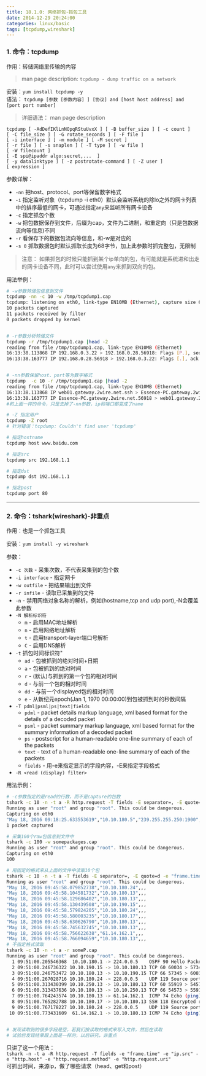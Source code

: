 ```yaml
---
title: 18.1.0: 网络抓包-抓包工具
date: 2014-12-29 20:24:00
categories: linux/basic
tags: [tcpdump,wireshark]
---
```


### 1. 命令：tcpdump
作用：转储网络里传输的内容  

> man page description: `tcpdump - dump traffic on a network`

安装：`yum install tcpdump -y`  
语法：
`tcpdump [参数 [参数内容] ] [协议] and [host host address] and [port port number]`  

> 详细语法：
> man page description  
```
tcpdump [ -AdDefIKlLnNOpqRStuUvxX ] [ -B buffer_size ] [ -c count ]  
[ -C file_size ] [ -G rotate_seconds ] [ -F file ]  
[ -i interface ] [ -m module ] [ -M secret ]  
[ -r file ] [ -s snaplen ] [ -T type ] [ -w file ]  
[ -W filecount ]  
[ -E spi@ipaddr algo:secret,...  ]  
[ -y datalinktype ] [ -z postrotate-command ] [ -Z user ]  
[ expression ]  
```

参数详解：

- `-nn` 把host、protocol、port等保留数字格式
- `-i` 指定监听对象（tcpdump -i eth0）默认会监听系统的除lo之外的网卡列表中的排序最低的网卡，可通过指定`any`来监听所有网卡设备
- `-c` 指定抓包个数
- `-w` 把包数据保存到文件，后缀为cap，文件为二进制，和重定向（只是包数据流向等信息)不同
- `-r` 看保存下的数据包流向等信息，和-w是对应的
- `-s 0` 抓取数据包时默认抓取长度为68字节，加上此参数时抓完整包，无限制

> 注意：
> 如果抓包的时候只能抓到某个ip单向的包，有可能就是系统进和出走的网卡设备不同，此时可以尝试使用`any`来抓到双向的包。

用法举例：
``` bash
# -w参数转储包信息到文件
tcpdump -nn -c 10 -w /tmp/tcpdump1.cap
tcpdump: listening on eth0, link-type EN10MB (Ethernet), capture size 65535 bytes
10 packets captured
11 packets received by filter
0 packets dropped by kernel


# -r参数分析转储文件
tcpdump -r /tmp/tcpdump1.cap |head -2
reading from file /tmp/tcpdump1.cap, link-type EN10MB (Ethernet)
16:13:38.113868 IP 192.168.0.3.22 > 192.168.0.28.56918: Flags [P.], seq 3436852828:3436852972, ack 1010809782, win 543, length 144
16:13:38.163777 IP 192.168.0.28.56918 > 192.168.0.3.22: Flags [.], ack 144, win 253, length 0


# -nn参数保留host、port等为数字格式
tcpdump  -c 10 -r /tmp/tcpdump1.cap |head -2
reading from file /tmp/tcpdump1.cap, link-type EN10MB (Ethernet)
16:13:38.113868 IP web01.gateway.2wire.net.ssh > Essence-PC.gateway.2wire.net.56918: Flags [P.], seq 3436852828:3436852972, ack 1010809782, win 543, length 144
16:13:38.163777 IP Essence-PC.gateway.2wire.net.56918 > web01.gateway.2wire.net.ssh: Flags [.], ack 144, win 253, length 0
#和上面一样的命令，只是去掉了-nn参数，ip和端口都变成了name

# -Z 指定用户
tcpdump -Z root
# 针对错误：tcpdump: Couldn't find user 'tcpdump'

# 指定hostname
tcpdump host www.baidu.com

# 指定src
tcpdump src 192.168.1.1

# 指定dst
tcpdump dst 192.168.1.1

# 指定post
tcpdump port 80
```

---

### 2. 命令：tshark(wireshark)-非重点
作用：也是一个抓包工具

安装：`yum install -y wireshark`

参数：

- `-c 次数` - 采集次数，不代表采集到的包个数
- `-i interface` - 指定网卡
- `-w outfile` - 把结果输出到文件
- `-r infile` - 读取已采集到的文件
- `-n` - 禁用网络对象名称的解析，例如(hostname,tcp and udp port),-N会覆盖此参数
- `-N 解析标识符`
  - `m` - 启用MAC地址解析
  - `n` - 启用网络地址解析
  - `t` - 启用transport-layer端口号解析
  - `C` - 启用DNS解析
- `-t` 抓包时间标识符"
  - `ad` - 包被抓到的绝对时间+日期
  - `a` - 包被抓到的绝对时间
  - `r` - (默认)与抓到的第一个包的相对时间
  - `d` - 与前一个包的相对时间
  - `dd` - 与前一个displayed包的相对时间
  - `e` - 从新纪元epoch(Jan 1, 1970 00:00:00)到包被抓到时的秒数间隔
- `-T pdml|psml|ps|text|fields`
  - `pdml` - packet details markup language, xml based format for the details of a decoded packet
  - `psml` - packet summary markup language, xml based format for the summary information of a decoded packet
  - `ps` - postscript for a human-readable one-line summary of each of the packets
  - `text` - text of a human-readable one-line summary of each of the packets
  - `fields` - 用-e来指定显示的字段内容，-E来指定字段格式
- `-R <read (display) filter>`


用法示例：
``` bash
# -c参数指定的是read的行数，而不是capture的包数
tshark -c 10 -n -t a -R http.request -T fields -E separator=, -E quote=d -e "frame.time" -e "ip.src" -e "http.host" -e "http.request.method" -e "http.request.uri"
Running as user "root" and group "root". This could be dangerous.
Capturing on eth0
"May 18, 2016 09:18:25.633553619","10.10.180.5","239.255.255.250:1900","M-SEARCH","*"
1 packet captured

# 采集100个raw包信息到文件中
tshark -c 100 -w somepackages.cap
Running as user "root" and group "root". This could be dangerous.
Capturing on eth0
100

# 用固定的格式来从上面的文件中读取10个包
tshark -c 10 -n -t a -T fields -E separator=, -E quote=d -e "frame.time" -e "ip.src" -e "http.host" -e "http.request.method" -e "http.request.uri" -r somepackages.cap
Running as user "root" and group "root". This could be dangerous.
"May 18, 2016 09:45:58.079852738","10.10.180.24",,,
"May 18, 2016 09:45:58.104581732","10.10.180.13",,,
"May 18, 2016 09:45:58.129686402","10.10.180.13",,,
"May 18, 2016 09:45:58.130439508","10.10.190.15",,,
"May 18, 2016 09:45:58.579824205","10.10.180.24",,,
"May 18, 2016 09:45:58.580003235","10.10.180.17",,,
"May 18, 2016 09:45:58.630626790","10.10.180.13",,,
"May 18, 2016 09:45:58.745632745","10.10.180.13",,,
"May 18, 2016 09:45:58.756622638","61.14.162.1",,,
"May 18, 2016 09:45:58.766094659","10.10.180.13",,,
# 不指定格式读取
tshark -c 10 -n -t a -r someP.cap
Running as user "root" and group "root". This could be dangerous.
  1 09:51:00.205546368  10.10.180.1 -> 224.0.0.5    OSPF 90 Hello Packet
  2 09:51:00.246736322 10.10.190.15 -> 10.10.180.13 TCP 60 60034 > 57345 [ACK] Seq=1 Ack=1 Win=16217 Len=1
  3 09:51:00.246753472 10.10.180.13 -> 10.10.190.15 TCP 66 57345 > 60034 [ACK] Seq=1 Ack=2 Win=251 Len=0 SLE=1 SRE=2
  4 09:51:00.267028716 10.10.180.24 -> 228.0.0.5    UDP 119 Source port: 45565  Destination port: 45565
  5 09:51:00.313430399 10.10.250.13 -> 10.10.180.13 TCP 60 55919 > 54573 [ACK] Seq=1 Ack=1 Win=256 Len=1
  6 09:51:00.313437636 10.10.180.13 -> 10.10.250.13 TCP 66 54573 > 55919 [ACK] Seq=1 Ack=2 Win=255 Len=0 SLE=1 SRE=2
  7 09:51:00.764243574 10.10.180.13 -> 61.14.162.1  ICMP 74 Echo (ping) request  id=0x0003, seq=59440/12520, ttl=64
  8 09:51:00.765282788 10.10.180.17 -> 10.10.180.13 SSH 118 Encrypted response packet len=64
  9 09:51:00.767178227 10.10.180.24 -> 228.0.0.5    UDP 119 Source port: 45565  Destination port: 45565
 10 09:51:00.773431609  61.14.162.1 -> 10.10.180.13 ICMP 74 Echo (ping) reply    id=0x0003, seq=59440/12520, ttl=247


# 发现读取到的很多字段是空，若我们按读取的格式来写入文件，然后在读取
# 试验后发现结果跟上面是一样的，以后研究，非重点
```
只讲了这一个用法：  
`tshark -n -t a -R http.request -T fields -e "frame.time" -e "ip.src" -e "http.host" -e "http.request.method" -e "http.request.uri"`  
可抓出时间，来源ip，做了哪些请求（head、get和post）
